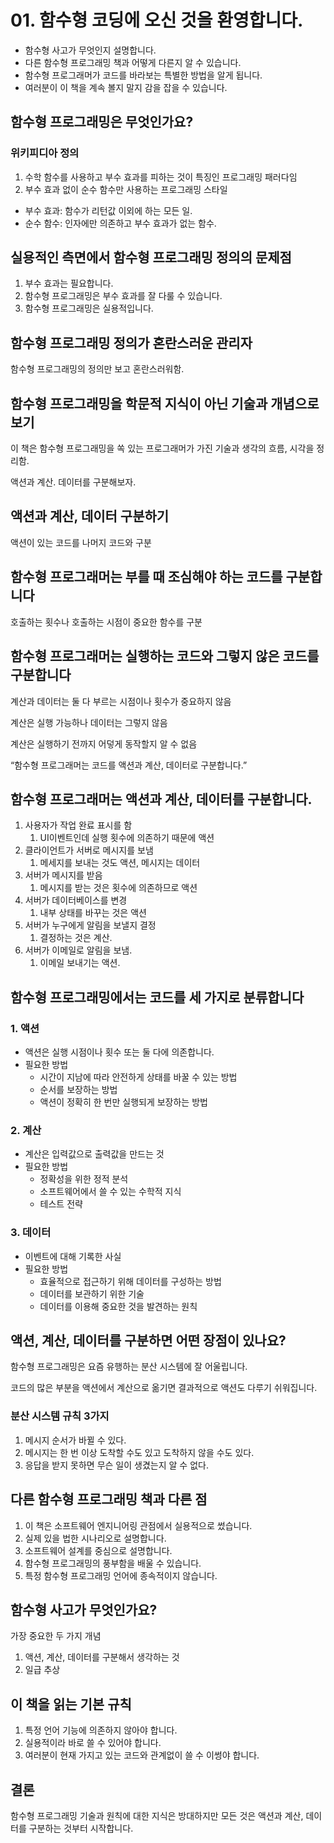 # 01. 함수형 코딩에 오신 것을 환영합니다.

- 함수형 사고가 무엇인지 설명합니다.
- 다른 함수형 프로그래밍 책과 어떻게 다른지 알 수 있습니다.
- 함수형 프로그래머가 코드를 바라보는 특별한 방법을 알게 됩니다.
- 여러분이 이 책을 계속 볼지 말지 감을 잡을 수 있습니다.

## 함수형 프로그래밍은 무엇인가요?

### 위키피디아 정의

1. 수학 함수를 사용하고 부수 효과를 피하는 것이 특징인 프로그래밍 패러다임
2. 부수 효과 없이 순수 함수만 사용하는 프로그래밍 스타일

- 부수 효과: 함수가 리턴값 이외에 하는 모든 일.
- 순수 함수: 인자에만 의존하고 부수 효과가 없는 함수.

## 실용적인 측면에서 함수형 프로그래밍 정의의 문제점

1. 부수 효과는 필요합니다.
2. 함수형 프로그래밍은 부수 효과를 잘 다룰 수 있습니다.
3. 함수형 프로그래밍은 실용적입니다.

## 함수형 프로그래밍 정의가 혼란스러운 관리자

함수형 프로그래밍의 정의만 보고 혼란스러워함.

## 함수형 프로그래밍을 학문적 지식이 아닌 기술과 개념으로 보기

이 책은 함수형 프로그래밍을 쏙 있는 프로그래머가 가진 기술과 생각의 흐름, 시각을 정리함.

액션과 계산. 데이터를 구분해보자.

## 액션과 계산, 데이터 구분하기

액션이 있는 코드를 나머지 코드와 구분

## 함수형 프로그래머는 부를 때 조심해야 하는 코드를 구분합니다

호출하는 횟수나 호출하는 시점이 중요한 함수를 구분

## 함수형 프로그래머는 실행하는 코드와 그렇지 않은 코드를 구분합니다

계산과 데이터는 둘 다 부르는 시점이나 횟수가 중요하지 않음

계산은 실행 가능하나 데이터는 그렇지 않음

계산은 실행하기 전까지 어덯게 동작할지 알 수 없음

“함수형 프로그래머는 코드를 액션과 계산, 데이터로 구분합니다.”

## 함수형 프로그래머는 액션과 계산, 데이터를 구분합니다.

1. 사용자가 작업 완료 표시를 함
   1. UI이벤트인데 실행 횟수에 의존하기 때문에 액션
2. 클라이언트가 서버로 메시지를 보냄
   1. 메세지를 보내는 것도 액션, 메시지는 데이터
3. 서버가 메시지를 받음
   1. 메시지를 받는 것은 횟수에 의존하므로 액션
4. 서버가 데이터베이스를 변경
   1. 내부 상태를 바꾸는 것은 액션
5. 서버가 누구에게 알림을 보낼지 결정
   1. 결정하는 것은 계산.
6. 서버가 이메일로 알림을 보냄.
   1. 이메일 보내기는 액션.

## 함수형 프로그래밍에서는 코드를 세 가지로 분류합니다

### 1. 액션

- 액션은 실행 시점이나 횟수 또는 둘 다에 의존합니다.
- 필요한 방법
  - 시간이 지남에 따라 안전하게 상태를 바꿀 수 있는 방법
  - 순서를 보장하는 방법
  - 액션이 정확히 한 번만 실행되게 보장하는 방법

### 2. 계산

- 계산은 입력값으로 출력값을 만드는 것
- 필요한 방법
  - 정확성을 위한 정적 분석
  - 소프트웨어에서 쓸 수 있는 수학적 지식
  - 테스트 전략

### 3. 데이터

- 이벤트에 대해 기록한 사실
- 필요한 방법
  - 효율적으로 접근하기 위해 데이터를 구성하는 방법
  - 데이터를 보관하기 위한 기술
  - 데이터를 이용해 중요한 것을 발견하는 원칙

## 액션, 계산, 데이터를 구분하면 어떤 장점이 있나요?

함수형 프로그래밍은 요즘 유행하는 분산 시스템에 잘 어울립니다.

코드의 많은 부분을 액션에서 계산으로 옮기면 결과적으로 액션도 다루기 쉬워집니다.

### 분산 시스템 규칙 3가지

1. 메시지 순서가 바뀔 수 있다.
2. 메시지는 한 번 이상 도착할 수도 있고 도착하지 않을 수도 있다.
3. 응답을 받지 못하면 무슨 일이 생겼는지 알 수 없다.

## 다른 함수형 프로그래밍 책과 다른 점

1. 이 책은 소프트웨어 엔지니어링 관점에서 실용적으로 썼습니다.
2. 실제 있을 법한 시나리오로 설명합니다.
3. 소프트웨어 설계를 중심으로 설명합니다.
4. 함수형 프로그래밍의 풍부함을 배울 수 있습니다.
5. 특정 함수형 프로그래밍 언어에 종속적이지 않습니다.

## 함수형 사고가 무엇인가요?

가장 중요한 두 가지 개념

1. 액션, 계산, 데이터를 구분해서 생각하는 것
2. 일급 추상

## 이 책을 읽는 기본 규칙

1. 특정 언어 기능에 의존하지 않아야 합니다.
2. 실용적이라 바로 쓸 수 있어야 합니다.
3. 여러분이 현재 가지고 있는 코드와 관계없이 쓸 수 이썽야 합니다.

## 결론

함수형 프로그래밍 기술과 원칙에 대한 지식은 방대하지만 모든 것은 액션과 계산, 데이터를 구분하는 것부터 시작합니다.
